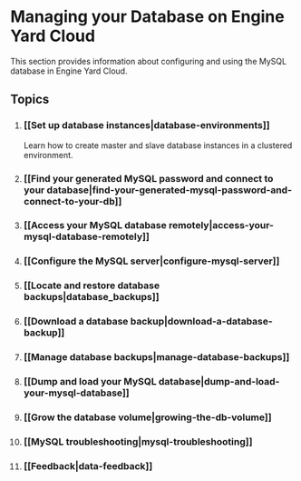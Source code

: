 # Managing your Database on Engine Yard Cloud

This section provides information about configuring and using the MySQL database in Engine Yard Cloud.

## Topics

1. ### [[Set up database instances|database-environments]]

    Learn how to create master and slave database instances in a clustered environment. 

1. ### [[Find your generated MySQL password and connect to your database|find-your-generated-mysql-password-and-connect-to-your-db]]

2. ### [[Access your MySQL database remotely|access-your-mysql-database-remotely]]

3. ### [[Configure the MySQL server|configure-mysql-server]]

4. ### [[Locate and restore database backups|database_backups]]

5. ### [[Download a database backup|download-a-database-backup]] 

6. ### [[Manage database backups|manage-database-backups]]

7. ### [[Dump and load your MySQL database|dump-and-load-your-mysql-database]]

8. ### [[Grow the database volume|growing-the-db-volume]]

9. ### [[MySQL troubleshooting|mysql-troubleshooting]]

10. ### [[Feedback|data-feedback]]